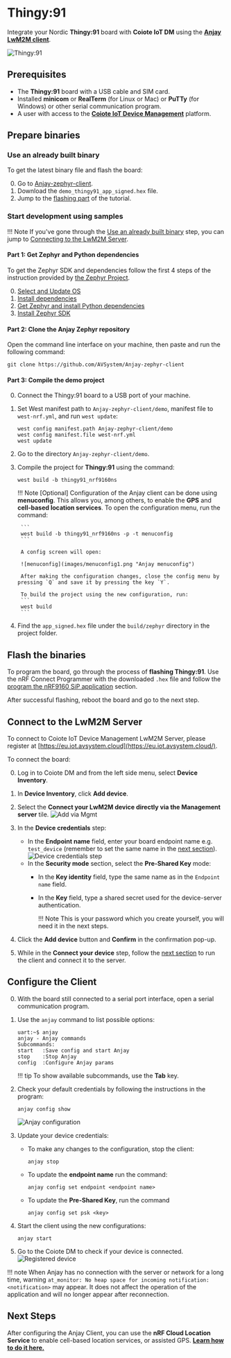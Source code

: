 # Thingy:91

Integrate your Nordic **Thingy:91** board with **Coiote IoT DM** using the [**Anjay LwM2M client**](https://avsystem.github.io/Anjay-doc/index.html).

![Thingy:91](images/NordicThingy91.jpeg "Nordic Thingy:91")

## Prerequisites

- The **Thingy:91** board with a USB cable and SIM card.
- Installed **minicom** or **RealTerm** (for Linux or Mac) or **PuTTy** (for Windows) or other serial communication program.
- A user with access to the [**Coiote IoT Device Management**](https://eu.iot.avsystem.cloud/ui/device/inventory) platform.

## Prepare binaries
### Use an already built binary

To get the latest binary file and flash the board:

0. Go to [Anjay-zephyr-client](https://github.com/AVSystem/Anjay-zephyr-client/releases).
0. Download the `demo_thingy91_app_signed.hex` file.
0. Jump to the [flashing part](#flash-the-binaries) of the tutorial.

### Start development using samples
!!! Note
    If you've gone through the [Use an already built binary](#use-an-already-built-binary) step, you can jump to [Connecting to the LwM2M Server](#connecting-to-the-lwm2m-server).

#### Part 1: Get Zephyr and Python dependencies

To get the Zephyr SDK and dependencies follow the first 4 steps of the instruction provided by [the Zephyr Project](https://docs.zephyrproject.org/latest/getting_started/index.html).

0. [Select and Update OS](https://docs.zephyrproject.org/latest/develop/getting_started/index.html#select-and-update-os)
0. [Install dependencies](https://docs.zephyrproject.org/latest/develop/getting_started/index.html#install-dependencies)
0. [Get Zephyr and install Python dependencies](https://docs.zephyrproject.org/latest/develop/getting_started/index.html#get-zephyr-and-install-python-dependencies)
0. [Install Zephyr SDK](https://docs.zephyrproject.org/latest/develop/getting_started/index.html#install-zephyr-sdk)


#### Part 2: Clone the Anjay Zephyr repository

Open the command line interface on your machine, then paste and run the following command:

   ```
   git clone https://github.com/AVSystem/Anjay-zephyr-client
   ```

#### Part 3: Compile the demo project

0. Connect the Thingy:91 board to a USB port of your machine.
0. Set West manifest path to `Anjay-zephyr-client/demo`, manifest file to `west-nrf.yml`, and run `west update`:

    ```
    west config manifest.path Anjay-zephyr-client/demo
    west config manifest.file west-nrf.yml
    west update
    ```

0. Go to the directory `Anjay-zephyr-client/demo`.
                    
0. Compile the project for **Thingy:91** using the command:
 
    ```
    west build -b thingy91_nrf9160ns
    ```

    !!! Note
        [Optional] Configuration of the Anjay client can be done using **menuconfig**. This allows you, among others, to enable the **GPS** and **cell-based location services**. To open the configuration menu, run the command:

        ```
        west build -b thingy91_nrf9160ns -p -t menuconfig
        ``` 
        
        A config screen will open:

        ![menuconfig](images/menuconfig1.png "Anjay menuconfig")

        After making the configuration changes, close the config menu by pressing `Q` and save it by pressing the key `Y`.

        To build the project using the new configuration, run:
        ```
        west build
        ```

0. Find the `app_signed.hex` file under the `build/zephyr` directory in the project folder.

## Flash the binaries
To program the board, go through the process of **flashing Thingy:91**. Use the nRF Connect Programmer with the downloaded `.hex` file and follow the [program the nRF9160 SiP application](https://developer.nordicsemi.com/nRF_Connect_SDK/doc/latest/nrf/ug_thingy91_gsg.html#program-the-nrf9160-sip-application) section.

After successful flashing, reboot the board and go to the next step.

## Connect to the LwM2M Server

To connect to Coiote IoT Device Management LwM2M Server, please register at [https://eu.iot.avsystem.cloud](https://eu.iot.avsystem.cloud/).

To connect the board:

0. Log in to Coiote DM and from the left side menu, select **Device Inventory**.
0. In **Device Inventory**, click **Add device**.
0. Select the **Connect your LwM2M device directly via the Management server** tile.
    ![Add via Mgmt](images/mgmt_tile.png "Add via Mgmt")
0. In the **Device credentials** step:
     - In the **Endpoint name** field, enter your board endpoint name e.g. `test_device` (remember to set the same name in the [next section](#configure-the-client)).
         ![Device credentials step](images/add_mgmt_quick.png "Device credentials step")
     - In the **Security mode** section, select the **Pre-Shared Key** mode:
         - In the **Key identity** field, type the same name as in the `Endpoint name` field.
         - In the **Key** field, type a shared secret used for the device-server authentication.

            !!! Note
                This is your password which you create yourself, you will need it in the next steps.

0. Click the **Add device** button and **Confirm** in the confirmation pop-up.
0. While in the **Connect your device** step, follow the [next section](#configure-the-client) to run the client and connect it to the server.

## Configure the Client

0. With the board still connected to a serial port interface, open a serial communication program. 

0. Use the `anjay` command to list possible options:

    ```
    uart:~$ anjay
    anjay - Anjay commands
    Subcommands:
    start   :Save config and start Anjay
    stop    :Stop Anjay
    config  :Configure Anjay params
    ```

    !!! tip
        To show available subcommands, use the **Tab** key.

0. Check your default credentials by following the instructions in the program:

    ```
    anjay config show
    ```

    ![Anjay configuration](images/anjay_config.png "Anjay configuration")

0. Update your device credentials:
    * To make any changes to the configuration, stop the client:

        ```
        anjay stop
        ```
    
    * To update the **endpoint name** run the command:

        ```
        anjay config set endpoint <endpoint name>
        ```

    * To update the **Pre-Shared Key**, run the command

         ```
         anjay config set psk <key>
         ```

0. Start the client using the new configurations:

    ```
    anjay start
    ```

0. Go to the Coiote DM to check if your device is connected.
    ![Registered device](images/registered_device.png "Registered device")

!!! note
    When Anjay has no connection with the server or network for a long time, warning
    `at_monitor: No heap space for incoming notification: <notification>` may appear.
    It does not affect the operation of the application and will no longer appear after reconnection.

## Next Steps
After configuring the Anjay Client, you can use the **nRF Cloud Location Service** to enable cell-based location services, or assisted GPS. [**Learn how to do it here.**](/Cloud_integrations/nRF_Cloud_Location_services/Configure_nRF_Cloud_integration/)
